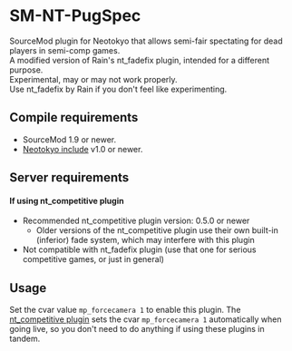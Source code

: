 # SM-NT-PugSpec

SourceMod plugin for Neotokyo that allows semi-fair spectating for dead players in semi-comp games.  
A modified version of Rain's nt_fadefix plugin, intended for a different purpose.  
Experimental, may or may not work properly.  
Use nt_fadefix by Rain if you don't feel like experimenting.

## Compile requirements
* SourceMod 1.9 or newer.
* [Neotokyo include](https://github.com/softashell/sourcemod-nt-include) v1.0 or newer.

## Server requirements
#### If using nt_competitive plugin
* Recommended nt_competitive plugin version: 0.5.0 or newer
  * Older versions of the nt_competitive plugin use their own built-in (inferior) fade system, which may interfere with this plugin
* Not compatible with nt_fadefix plugin (use that one for serious competitive games, or just in general)

## Usage
Set the cvar value `mp_forcecamera 1` to enable this plugin. The [nt_competitive plugin](https://github.com/Rainyan/sourcemod-nt-competitive) sets the cvar `mp_forcecamera 1` automatically when going live, so you don't need to do anything if using these plugins in tandem.

